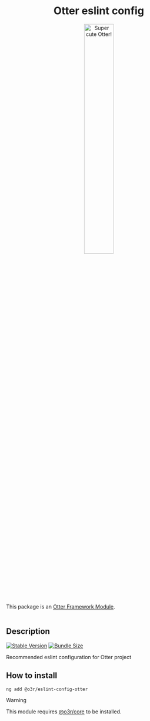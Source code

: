<h1 align="center">Otter eslint config</h1>
<p align="center">
  <img src="https://raw.githubusercontent.com/AmadeusITGroup/otter/main/assets/logo/otter.png" alt="Super cute Otter!" width="40%"/>
</p>

This package is an [Otter Framework Module](https://github.com/AmadeusITGroup/otter/tree/main/docs/core/MODULE.md).
<br />
<br />

## Description

[![Stable Version](https://img.shields.io/npm/v/@o3r/eslint-config-otter?style=for-the-badge)](https://www.npmjs.com/package/@o3r/eslint-config-otter)
[![Bundle Size](https://img.shields.io/bundlephobia/min/@o3r/eslint-config-otter?color=green&style=for-the-badge)](https://www.npmjs.com/package/@o3r/eslint-config-otter)

Recommended eslint configuration for Otter project

## How to install

```shell
ng add @o3r/eslint-config-otter
```

> [!WARNING]
> This module requires [@o3r/core](https://www.npmjs.com/package/@o3r/core) to be installed.

